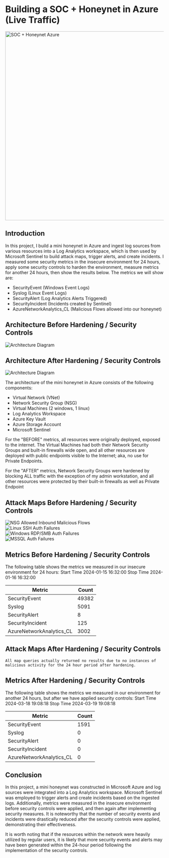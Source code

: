 # Building a SOC + Honeynet in Azure (Live Traffic)
<a data-flickr-embed="true" href="https://www.flickr.com/photos/200533061@N05/53728295503/in/dateposted/" title="SOC + Honeynet Azure"><img src="https://live.staticflickr.com/65535/53728295503_bc638d9a89_c.jpg" width="800" height="600" alt="SOC + Honeynet Azure"/></a>

## Introduction

In this project, I build a mini honeynet in Azure and ingest log sources from various resources into a Log Analytics workspace, which is then used by Microsoft Sentinel to build attack maps, trigger alerts, and create incidents. I measured some security metrics in the insecure environment for 24 hours, apply some security controls to harden the environment, measure metrics for another 24 hours, then show the results below. The metrics we will show are:

- SecurityEvent (Windows Event Logs)
- Syslog (Linux Event Logs)
- SecurityAlert (Log Analytics Alerts Triggered)
- SecurityIncident (Incidents created by Sentinel)
- AzureNetworkAnalytics_CL (Malicious Flows allowed into our honeynet)

## Architecture Before Hardening / Security Controls
![Architecture Diagram](https://i.imgur.com/hRTKgAul.jpg)

## Architecture After Hardening / Security Controls
![Architecture Diagram](https://i.imgur.com/hRTKgAul.jpg)

The architecture of the mini honeynet in Azure consists of the following components:

- Virtual Network (VNet)
- Network Security Group (NSG)
- Virtual Machines (2 windows, 1 linux)
- Log Analytics Workspace
- Azure Key Vault
- Azure Storage Account
- Microsoft Sentinel

For the "BEFORE" metrics, all resources were originally deployed, exposed to the internet. The Virtual Machines had both their Network Security Groups and built-in firewalls wide open, and all other resources are deployed with public endpoints visible to the Internet; aka, no use for Private Endpoints.

For the "AFTER" metrics, Network Security Groups were hardened by blocking ALL traffic with the exception of my admin workstation, and all other resources were protected by their built-in firewalls as well as Private Endpoint

## Attack Maps Before Hardening / Security Controls
![NSG Allowed Inbound Malicious Flows](https://i.imgur.com/GiQHcl6.png)<br>
![Linux SSH Auth Failures](https://i.imgur.com/1nJqjke.png)<br>
![Windows RDP/SMB Auth Failures](https://i.imgur.com/BVscWdW.png)<br>
![MSSQL Auth Failures](https://i.imgur.com/ldcolQj.png)<br>

## Metrics Before Hardening / Security Controls

The following table shows the metrics we measured in our insecure environment for 24 hours:
Start Time 2024-01-15 16:32:00
Stop Time 2024-01-16 16:32:00

| Metric                   | Count
| ------------------------ | -----
| SecurityEvent            | 49382
| Syslog                   | 5091
| SecurityAlert            | 8
| SecurityIncident         | 125
| AzureNetworkAnalytics_CL | 3002

## Attack Maps After Hardening / Security Controls

```All map queries actually returned no results due to no instances of malicious activity for the 24 hour period after hardening.```

## Metrics After Hardening / Security Controls

The following table shows the metrics we measured in our environment for another 24 hours, but after we have applied security controls:
Start Time 2024-03-18 19:08:18
Stop Time	2024-03-19 19:08:18

| Metric                   | Count
| ------------------------ | -----
| SecurityEvent            | 1591
| Syslog                   | 0
| SecurityAlert            | 0
| SecurityIncident         | 0
| AzureNetworkAnalytics_CL | 0

## Conclusion

In this project, a mini honeynet was constructed in Microsoft Azure and log sources were integrated into a Log Analytics workspace. Microsoft Sentinel was employed to trigger alerts and create incidents based on the ingested logs. Additionally, metrics were measured in the insecure environment before security controls were applied, and then again after implementing security measures. It is noteworthy that the number of security events and incidents were drastically reduced after the security controls were applied, demonstrating their effectiveness.

It is worth noting that if the resources within the network were heavily utilized by regular users, it is likely that more security events and alerts may have been generated within the 24-hour period following the implementation of the security controls.
